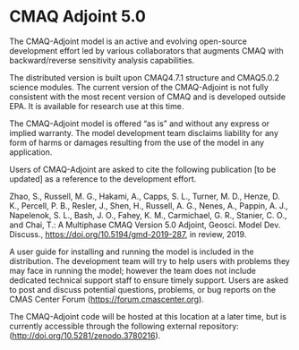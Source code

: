# CMAQ Adjoint 5.0


The CMAQ-Adjoint model is an active and evolving open-source development effort led by various collaborators that augments CMAQ with backward/reverse sensitivity analysis capabilities. 

The distributed version is built upon CMAQ4.7.1 structure and CMAQ5.0.2 science modules. The current version of the CMAQ-Adjoint is not fully consistent with the most recent version of CMAQ and is developed outside EPA. It is available for research use at this time.

The CMAQ-Adjoint model is offered “as is” and without any express or implied warranty. The model development team disclaims liability for any form of harms or damages resulting from the use of the model in any application. 

Users of CMAQ-Adjoint are asked to cite the following publication [to be updated] as a reference to the development effort. 

Zhao, S., Russell, M. G., Hakami, A., Capps, S. L., Turner, M. D., Henze, D. K., Percell, P. B., Resler, J., Shen, H., Russell, A. G., Nenes, A., Pappin, A. J., Napelenok, S. L., Bash, J. O., Fahey, K. M., Carmichael, G. R., Stanier, C. O., and Chai, T.: A Multiphase CMAQ Version 5.0 Adjoint, Geosci. Model Dev. Discuss., https://doi.org/10.5194/gmd-2019-287, in review, 2019.

A user guide for installing and running the model is included in the distribution. 
The development team will try to help users with problems they may face in running the model; however the team does not include dedicated technical support staff to ensure timely support. Users are asked to post and discuss potential questions, problems, or bug reports on the CMAS Center Forum (https://forum.cmascenter.org).

The CMAQ-Adjoint code will be hosted at this location at a later time, but is currently accessible through the following external repository: (http://doi.org/10.5281/zenodo.3780216).
